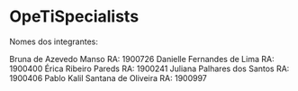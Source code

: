 # OpeTiSpecialists

Nomes dos integrantes:

Bruna de Azevedo Manso          RA: 1900726 
Danielle Fernandes de Lima      RA: 1900400
Érica Ribeiro Pareds            RA: 1900241
Juliana Palhares dos Santos     RA: 1900406
Pablo Kalil Santana de Oliveira RA: 1900997
